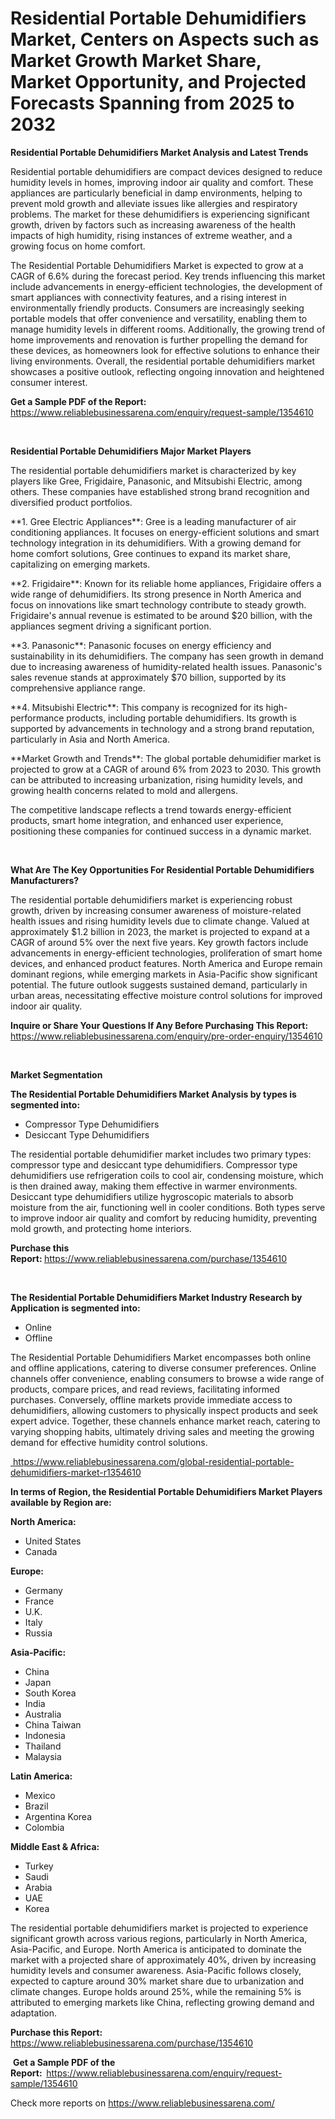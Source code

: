 <p><h1>Residential Portable Dehumidifiers Market, Centers on Aspects such as Market Growth Market Share, Market Opportunity, and Projected Forecasts Spanning from 2025 to 2032</h1></p><p><strong>Residential Portable Dehumidifiers Market Analysis and Latest Trends</strong></p>
<p><p>Residential portable dehumidifiers are compact devices designed to reduce humidity levels in homes, improving indoor air quality and comfort. These appliances are particularly beneficial in damp environments, helping to prevent mold growth and alleviate issues like allergies and respiratory problems. The market for these dehumidifiers is experiencing significant growth, driven by factors such as increasing awareness of the health impacts of high humidity, rising instances of extreme weather, and a growing focus on home comfort.</p><p>The Residential Portable Dehumidifiers Market is expected to grow at a CAGR of 6.6% during the forecast period. Key trends influencing this market include advancements in energy-efficient technologies, the development of smart appliances with connectivity features, and a rising interest in environmentally friendly products. Consumers are increasingly seeking portable models that offer convenience and versatility, enabling them to manage humidity levels in different rooms. Additionally, the growing trend of home improvements and renovation is further propelling the demand for these devices, as homeowners look for effective solutions to enhance their living environments. Overall, the residential portable dehumidifiers market showcases a positive outlook, reflecting ongoing innovation and heightened consumer interest.</p></p>
<p><strong>Get a Sample PDF of the Report:&nbsp;</strong> <a href="https://www.reliablebusinessarena.com/enquiry/request-sample/1354610?utm_campaign=2349&utm_medium=2&utm_source=Github&utm_content=ia&utm_term=10022025&utm_id=residential-portable-dehumidifiers">https://www.reliablebusinessarena.com/enquiry/request-sample/1354610</a></p>
<p>&nbsp;</p>
<p><strong>Residential Portable Dehumidifiers Major Market Players</strong></p>
<p><p>The residential portable dehumidifiers market is characterized by key players like Gree, Frigidaire, Panasonic, and Mitsubishi Electric, among others. These companies have established strong brand recognition and diversified product portfolios.</p><p>**1. Gree Electric Appliances**: Gree is a leading manufacturer of air conditioning appliances. It focuses on energy-efficient solutions and smart technology integration in its dehumidifiers. With a growing demand for home comfort solutions, Gree continues to expand its market share, capitalizing on emerging markets.</p><p>**2. Frigidaire**: Known for its reliable home appliances, Frigidaire offers a wide range of dehumidifiers. Its strong presence in North America and focus on innovations like smart technology contribute to steady growth. Frigidaire's annual revenue is estimated to be around $20 billion, with the appliances segment driving a significant portion.</p><p>**3. Panasonic**: Panasonic focuses on energy efficiency and sustainability in its dehumidifiers. The company has seen growth in demand due to increasing awareness of humidity-related health issues. Panasonic's sales revenue stands at approximately $70 billion, supported by its comprehensive appliance range.</p><p>**4. Mitsubishi Electric**: This company is recognized for its high-performance products, including portable dehumidifiers. Its growth is supported by advancements in technology and a strong brand reputation, particularly in Asia and North America.</p><p>**Market Growth and Trends**: The global portable dehumidifier market is projected to grow at a CAGR of around 6% from 2023 to 2030. This growth can be attributed to increasing urbanization, rising humidity levels, and growing health concerns related to mold and allergens.</p><p>The competitive landscape reflects a trend towards energy-efficient products, smart home integration, and enhanced user experience, positioning these companies for continued success in a dynamic market.</p></p>
<p>&nbsp;</p>
<p><strong>What Are The Key Opportunities For Residential Portable Dehumidifiers Manufacturers?</strong></p>
<p><p>The residential portable dehumidifiers market is experiencing robust growth, driven by increasing consumer awareness of moisture-related health issues and rising humidity levels due to climate change. Valued at approximately $1.2 billion in 2023, the market is projected to expand at a CAGR of around 5% over the next five years. Key growth factors include advancements in energy-efficient technologies, proliferation of smart home devices, and enhanced product features. North America and Europe remain dominant regions, while emerging markets in Asia-Pacific show significant potential. The future outlook suggests sustained demand, particularly in urban areas, necessitating effective moisture control solutions for improved indoor air quality.</p></p>
<p><strong>Inquire or Share Your Questions If Any Before Purchasing This Report:</strong> <a href="https://www.reliablebusinessarena.com/enquiry/pre-order-enquiry/1354610?utm_campaign=2349&utm_medium=2&utm_source=Github&utm_content=ia&utm_term=10022025&utm_id=residential-portable-dehumidifiers">https://www.reliablebusinessarena.com/enquiry/pre-order-enquiry/1354610</a></p>
<p>&nbsp;</p>
<p><strong>Market Segmentation</strong></p>
<p><strong>The Residential Portable Dehumidifiers Market Analysis by types is segmented into:</strong></p>
<p><ul><li>Compressor Type Dehumidifiers</li><li>Desiccant Type Dehumidifiers</li></ul></p>
<p><p>The residential portable dehumidifier market includes two primary types: compressor type and desiccant type dehumidifiers. Compressor type dehumidifiers use refrigeration coils to cool air, condensing moisture, which is then drained away, making them effective in warmer environments. Desiccant type dehumidifiers utilize hygroscopic materials to absorb moisture from the air, functioning well in cooler conditions. Both types serve to improve indoor air quality and comfort by reducing humidity, preventing mold growth, and protecting home interiors.</p></p>
<p><strong>Purchase this Report:&nbsp;</strong><a href="https://www.reliablebusinessarena.com/purchase/1354610?utm_campaign=2349&utm_medium=2&utm_source=Github&utm_content=ia&utm_term=10022025&utm_id=residential-portable-dehumidifiers">https://www.reliablebusinessarena.com/purchase/1354610</a></p>
<p>&nbsp;</p>
<p><strong>The Residential Portable Dehumidifiers Market Industry Research by Application is segmented into:</strong></p>
<p><ul><li>Online</li><li>Offline</li></ul></p>
<p><p>The Residential Portable Dehumidifiers Market encompasses both online and offline applications, catering to diverse consumer preferences. Online channels offer convenience, enabling consumers to browse a wide range of products, compare prices, and read reviews, facilitating informed purchases. Conversely, offline markets provide immediate access to dehumidifiers, allowing customers to physically inspect products and seek expert advice. Together, these channels enhance market reach, catering to varying shopping habits, ultimately driving sales and meeting the growing demand for effective humidity control solutions.</p></p>
<p><a href="https://www.reliablebusinessarena.com/global-residential-portable-dehumidifiers-market-r1354610?utm_campaign=2349&utm_medium=2&utm_source=Github&utm_content=ia&utm_term=10022025&utm_id=residential-portable-dehumidifiers">&nbsp;https://www.reliablebusinessarena.com/global-residential-portable-dehumidifiers-market-r1354610</a></p>
<p><strong>In terms of Region, the Residential Portable Dehumidifiers Market Players available by Region are:</strong></p>
<p>
    <p> <strong> North America: </strong>
        <ul>
            <li>United States</li>
            <li>Canada</li>
        </ul>
        </p> 
    <p> <strong> Europe: </strong>
        <ul>
            <li>Germany</li>
            <li>France</li>
            <li>U.K.</li>
            <li>Italy</li>
            <li>Russia</li>
        </ul>
        </p> 
    <p> <strong> Asia-Pacific: </strong>
        <ul>
            <li>China</li>
            <li>Japan</li>
            <li>South Korea</li>
            <li>India</li>
            <li>Australia</li>
            <li>China Taiwan</li>
            <li>Indonesia</li>
            <li>Thailand</li>
            <li>Malaysia</li>
        </ul>
        </p> 
    <p> <strong> Latin America: </strong>
        <ul>
            <li>Mexico</li>
            <li>Brazil</li>
            <li>Argentina Korea</li>
            <li>Colombia</li>
        </ul>
        </p> 
    <p> <strong> Middle East & Africa: </strong>
        <ul>
            <li>Turkey</li>
            <li>Saudi</li>
            <li>Arabia</li>
            <li>UAE</li>
            <li>Korea</li>
        </ul>
    </p>
    </p>
<p><p>The residential portable dehumidifiers market is projected to experience significant growth across various regions, particularly in North America, Asia-Pacific, and Europe. North America is anticipated to dominate the market with a projected share of approximately 40%, driven by increasing humidity levels and consumer awareness. Asia-Pacific follows closely, expected to capture around 30% market share due to urbanization and climate changes. Europe holds around 25%, while the remaining 5% is attributed to emerging markets like China, reflecting growing demand and adaptation.</p></p>
<p><strong>Purchase this Report: </strong><a href="https://www.reliablebusinessarena.com/purchase/1354610?utm_campaign=2349&utm_medium=2&utm_source=Github&utm_content=ia&utm_term=10022025&utm_id=residential-portable-dehumidifiers">https://www.reliablebusinessarena.com/purchase/1354610</a></p>
<p>&nbsp;<strong>Get a Sample PDF of the Report:&nbsp;&nbsp;</strong><a href="https://www.reliablebusinessarena.com/enquiry/request-sample/1354610?utm_campaign=2349&utm_medium=2&utm_source=Github&utm_content=ia&utm_term=10022025&utm_id=residential-portable-dehumidifiers">https://www.reliablebusinessarena.com/enquiry/request-sample/1354610</a></p>
<p><strong></strong></p>
<p>Check more reports on <a href="https://www.reliablebusinessarena.com/?utm_campaign=2349&utm_medium=2&utm_source=Github&utm_content=ia&utm_term=10022025&utm_id=residential-portable-dehumidifiers">https://www.reliablebusinessarena.com/</a></p>